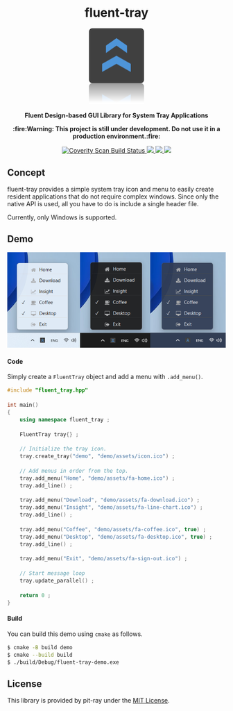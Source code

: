 <h1 align="center">fluent-tray</h1>
<p align="center"><img src="./assets/banner.png" width=128/></p>
<p align="center"><b>Fluent Design-based GUI Library for System Tray Applications</b></p>
<p align="center"><b>:fire:Warning: This project is still under development. Do not use it in a production environment.:fire:</b></p>

<p align="center">
  <a href="https://scan.coverity.com/projects/pit-ray-fluent-tray">
    <img alt="Coverity Scan Build Status"
         src="https://img.shields.io/coverity/scan/29752.svg"/>
  </a>

  <a href="https://github.com/pit-ray/win-vind/actions/workflows/coverity.yml">
    <img src="https://img.shields.io/github/actions/workflow/status/pit-ray/fluent-tray/coverity.yml?branch=main&label=cov-build&logo=github&style=flat-square" />
  </a>

  <a href="https://github.com/pit-ray/fluent-tray/actions/workflows/codeql.yml">
    <img src="https://img.shields.io/github/actions/workflow/status/pit-ray/fluent-tray/codeql.yml?branch=main&label=CodeQL&logo=github&style=flat-square" />
    </a>

  <a href="https://github.com/pit-ray/fluent-tray/actions/workflows/msvc.yml">
    <img src="https://img.shields.io/github/actions/workflow/status/pit-ray/fluent-tray/windows.yml?branch=main&label=Windows&logo=github&style=flat-square" />
    </a>
</p>

## Concept
fluent-tray provides a simple system tray icon and menu to easily create resident applications that do not require complex windows.
Since only the native API is used, all you have to do is include a single header file.

Currently, only Windows is supported.

## Demo

<img src="assets/demo.png" />

#### Code
Simply create a `FluentTray` object and add a menu with `.add_menu()`.

```cpp
#include "fluent_tray.hpp"

int main()
{
    using namespace fluent_tray ;

    FluentTray tray{} ;

    // Initialize the tray icon.
    tray.create_tray("demo", "demo/assets/icon.ico") ;

    // Add menus in order from the top.
    tray.add_menu("Home", "demo/assets/fa-home.ico") ;
    tray.add_line() ;

    tray.add_menu("Download", "demo/assets/fa-download.ico") ;
    tray.add_menu("Insight", "demo/assets/fa-line-chart.ico") ;
    tray.add_line() ;

    tray.add_menu("Coffee", "demo/assets/fa-coffee.ico", true) ;
    tray.add_menu("Desktop", "demo/assets/fa-desktop.ico", true) ;
    tray.add_line() ;

    tray.add_menu("Exit", "demo/assets/fa-sign-out.ico") ;

    // Start message loop
    tray.update_parallel() ;

    return 0 ;
}
```

#### Build
You can build this demo using `cmake` as follows.

```sh
$ cmake -B build demo
$ cmake --build build
$ ./build/Debug/fluent-tray-demo.exe
```

## License
This library is provided by pit-ray under the [MIT License](./LICENSE.txt).
